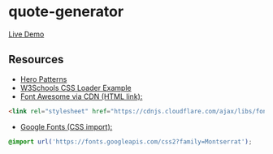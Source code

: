 # quote-generator

[Live Demo](https://sagreenxyz.github.io/quote-generator/)

## Resources
- [Hero Patterns](heropatterns.com)
- [W3Schools CSS Loader Example](https://www.w3schools.com/howto/howto_css_loader.asp)
- [Font Awesome via CDN (HTML link):](https://cdnjs.cloudflare.com/ajax/libs/font-awesome/6.2.0/css/all.min.css)

```html
<link rel="stylesheet" href="https://cdnjs.cloudflare.com/ajax/libs/font-awesome/6.2.0/css/all.min.css" integrity="sha512-xh6O/CkQoPOWDdYTDqeRdPCVd1SpvCA9XXcUnZS2FmJNp1coAFzvtCN9BmamE+4aHK8yyUHUSCcJHgXloTyT2A==" crossorigin="anonymous" referrerpolicy="no-referrer" />
```

- [Google Fonts (CSS import):]()

```css
@import url('https://fonts.googleapis.com/css2?family=Montserrat');
```
